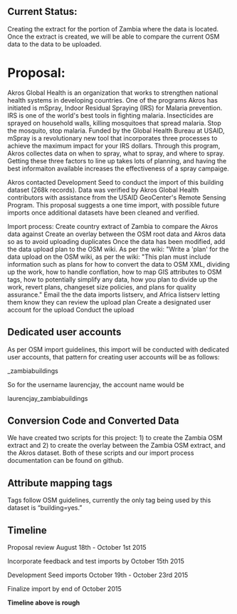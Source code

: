 <h2> Current Status:</h2>

Creating the extract for the portion of Zambia where the data is located. Once the extract is created, we will be able to compare the current OSM data to the data to be uploaded. 

<h1>Proposal: </h1>

Akros Global Health is an organization that works to strengthen national health systems in developing countries. One of the programs Akros has initiated is mSpray, Indoor Residual Spraying (IRS) for Malaria prevention.  IRS is one of the world's best tools in fighting malaria.  Insecticides are sprayed on household walls, killing mosquitoes that spread malaria.  Stop the mosquito, stop malaria. Funded by the Global Health Bureau at USAID, mSpray is a revolutionary new tool that incorporates three processes to achieve the maximum impact for your IRS dollars.  Through this program, Akros collectes data on when to spray, what to spray, and where to spray.  Getting these three factors to line up takes lots of planning, and having the best informaiton available increases the effectiveness of a spray campaige.   

Akros contacted Development Seed to conduct the import of this building dataset (268k records). Data was verified by Akros Global Health contributors with assistance from the USAID GeoCenter's Remote Sensing Program. This proposal suggests a one time import, with possible future imports once additional datasets have been cleaned and verified. 

Import process: 
Create country extract of Zambia to compare the Akros data against
Create an overlay between the OSM root data and Akros data so as to avoid uploading duplicates
Once the data has been modified, add the data upload plan to the OSM wiki. As per the wiki: "Write a 'plan' for the data upload on the OSM wiki, as per the wiki: "This plan must include information such as plans for how to convert the data to OSM XML, dividing up the work, how to handle conflation, how to map GIS attributes to OSM tags, how to potentially simplify any data, how you plan to divide up the work, revert plans, changeset size policies, and plans for quality assurance."
Email the the data imports listserv, and Africa listserv letting them know they can review the upload plan
Create a designated user account for the upload
Conduct the upload

<h2>Dedicated user accounts </h2>

As per OSM import guidelines, this import will be conducted with dedicated user accounts, that pattern for creating user accounts will be as follows:

<username>_zambiabuildings

So for the username laurencjay, the account name would be 

laurencjay_zambiabuildings

<h2>Conversion Code and Converted Data</h2>

We have created two scripts for this project: 1) to create the Zambia OSM extract and 2) to create the overlay between the Zambia OSM extract, and the Akros dataset. Both of these scripts and our import process documentation can be found on github.

<h2>Attribute mapping tags</h2>

Tags follow OSM guidelines, currently the only tag being used by this dataset is “building=yes.”

<h2>Timeline</h2>

Proposal review August 18th - October 1st 2015

Incorporate feedback and test imports by October 15th 2015

Development Seed imports October 19th - October 23rd 2015

Finalize import by end of October 2015

**Timeline above is rough**
